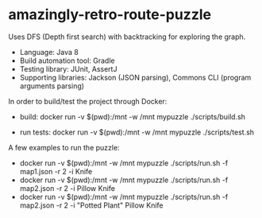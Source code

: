 # amazingly-retro-route-puzzle

Uses DFS (Depth first search) with backtracking for exploring the graph.

- Language: Java 8
- Build automation tool: Gradle
- Testing library: JUnit, AssertJ
- Supporting libraries: Jackson (JSON parsing), Commons CLI (program arguments parsing)

In order to build/test the project through Docker:

- build: docker run -v $(pwd):/mnt -w /mnt mypuzzle ./scripts/build.sh

- run tests: docker run -v $(pwd):/mnt -w /mnt mypuzzle ./scripts/test.sh

A few examples to run the puzzle:

- docker run -v $(pwd):/mnt -w /mnt mypuzzle ./scripts/run.sh -f map1.json -r 2 -i Knife
- docker run -v $(pwd):/mnt -w /mnt mypuzzle ./scripts/run.sh -f map2.json -r 2 -i Pillow Knife
- docker run -v $(pwd):/mnt -w /mnt mypuzzle ./scripts/run.sh -f map2.json -r 2 -i "Potted Plant" Pillow Knife
